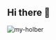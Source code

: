 ## Hi there 👋

<!--
**my-holber/my-holber** is a ✨ _special_ ✨ repository because its `README.md` (this file) appears on your GitHub profile.

Here are some ideas to get you started:

- 🔭 I’m currently working on ...
- 🌱 I’m currently learning ...
- 👯 I’m looking to collaborate on ...
- 🤔 I’m looking for help with ...
- 💬 Ask me about ...
- 📫 How to reach me: ...
- 😄 Pronouns: ...
- ⚡ Fun fact: ...
-->
<p>
  <img align="left" 
       src="https://github-readme-stats.vercel.app/api/top-langs?username=my-holber&show_icons=true&locale=en&layout=compact&theme=radical&hide=css,html,scss&langs_count=10&custom_title=My%20Favorite%20Languages&card_width=450&hide_progress=true" 
       alt="my-holber" />
</p>

